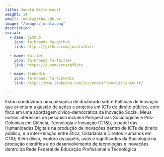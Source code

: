 ```yaml
---
title: Jonatã Bittencourt
weight: 14
email: jonata@ifba.edu.br
image: "/images/jonata.png"
description: 
social:
  - name: github
    icon: fa-brands fa-github
    link: https://github.com/jonatafbitt

  - name: twitter
    icon: fa-brands fa-twitter
    link: https://x.com/jonatafbitt

  - name: linkedin
    icon: fa-brands fa-linkedin
    link: https://www.linkedin.com/in/jonatafrancabittencourt/

---
```


Estou conduzindo uma pesquisa de doutorado sobre Políticas de Inovação que orientam a gestão de ações e projetos em ICTs de direito público, com foco em uma abordagem cívico-democrática da Inovação Social. Meus outros interesses de pesquisa incluem Perspectivas Sociológicas e Pós-Coloniais em Ciência, Tecnologia e Inovação (CT&I), o papel das Humanidades Digitais na produção de inovações dentro de ICTs de direito público, e a inter-relação entre Ética, Cidadania e Direitos Humanos em CT&I; Além disso, exploro os papéis, usos e significados da Sociologia na produção científica e no desenvolvimento de tecnologias e inovações dentro da Rede Federal de Educação Profissional e Tecnológica.
